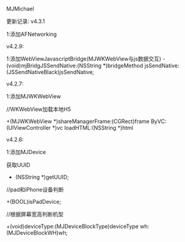 MJMichael 

更新记录:
v4.3.1

1:添加AFNetworking

v4.2.9:

1:添加WebViewJavascriptBridge(MJWKWebView与js数据交互)
-(void)mjBridgJSSendNative:(NSString *)bridgeMethod jsSendNative:(JSSendNativeBlack)jsSendNative;

v4.2.7:

1:添加MJWKWebView

//WKWebView加载本地H5

+(MJWKWebView *)shareManagerFrame:(CGRect)frame ByVC:(UIViewController *)vc loadHTML:(NSString *)html

v4.2.6:

1:添加MJDevice

获取UUID

+ (NSString *)getUUID;

//pad和iPhone设备判断

+(BOOL)isPadDevice;

//根据屏幕宽高判断机型

+(void)deviceType:(MJDeviceBlockType)deviceType wh:(MJDeviceBlockWH)wh;
